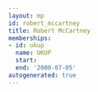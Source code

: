 ```yaml
---
layout: mp
id: robert_mccartney
title: Robert McCartney
memberships:
- id: ukup
  name: UKUP
  start: 
  end: '2000-07-05'
autogenerated: true
---
```

